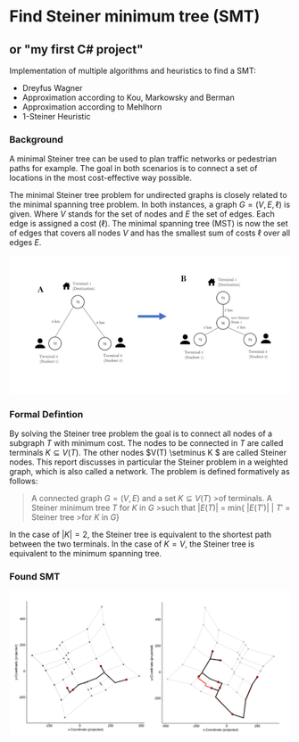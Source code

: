 # Find Steiner minimum tree (SMT)

## or "my first C# project"



Implementation of multiple algorithms and heuristics to find a SMT:

- Dreyfus Wagner
- Approximation according to Kou, Markowsky and Berman
- Approximation according to Mehlhorn
- 1-Steiner Heuristic

### Background

A minimal Steiner tree can be used to plan traffic networks or pedestrian paths for example. The goal in both scenarios is to connect a set of locations in the most cost-effective way possible.

The minimal Steiner tree problem for undirected graphs is closely related to the minimal spanning tree problem. In both instances, a graph $G = (V, E, \ell)$ is given. Where $V$ stands for the set of nodes and $E$ the set of edges. Each edge is assigned a cost ($\ell$). The minimal spanning tree (MST) is now the set of edges that covers all nodes $V$ and has the smallest sum of costs $\ell$ over all edges $E$.



![explanation](figures\explanation.png)

### Formal Defintion

By solving the Steiner tree problem the goal is to connect all nodes of a subgraph $T$ with minimum cost. The nodes to be connected in $T$ are called terminals $K\subseteq V(T)$. The other nodes $V(T) \setminus K $ are called Steiner nodes.  This report discusses in particular the Steiner problem in a weighted graph, which is also called a network. The problem is defined formatively as follows:


>A connected graph $G = (V, E)$ and a set $K\subseteq V(T)$ >of terminals. A Steiner minimum tree $T$ for $K$ in $G$ >such that $|E(T)|$ = min\{ $|E(T')|$ | $T'$ = Steiner tree >for $K$ in $G$\}

In the case of $|K| = 2$, the Steiner tree is equivalent to the shortest path between the two terminals. In the case of $K = V$, the Steiner tree is equivalent to the minimum spanning tree.

### Found SMT

![example](figures\example.png)



